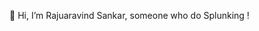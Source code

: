 👋 Hi, I’m Rajuaravind Sankar, someone who do Splunking !



<!---
Rajuaravinds/Rajuaravinds is a ✨ special ✨ repository because its `README.md` (this file) appears on your GitHub profile.
You can click the Preview link to take a look at your changes.
--->
